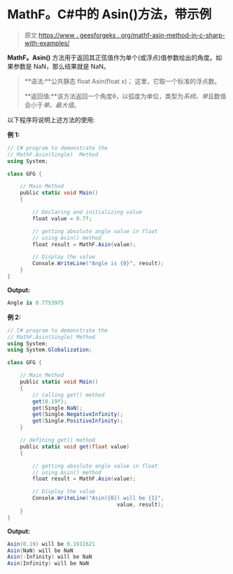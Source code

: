 # MathF。C#中的 Asin()方法，带示例

> 原文:[https://www . geesforgeks . org/mathf-asin-method-in-c-sharp-with-examples/](https://www.geeksforgeeks.org/mathf-asin-method-in-c-sharp-with-examples/)

**MathF。Asin()** 方法用于返回其正弦值作为单个(或浮点)值参数给出的角度。如果参数是 NaN，那么结果就是 NaN。

> **语法:**公共静态 float Asin(float x)；
> 这里，它取一个标准的浮点数。
> 
> **返回值:**该方法返回一个角度θ，以弧度为单位，类型为*系统。单*且数值会小于*单。最大值*。

以下程序将说明上述方法的使用:

**例 1:**

```cs
// C# program to demonstrate the
// MathF.Asin(Single)  Method
using System;

class GFG {

    // Main Method
    public static void Main()
    {

        // Declaring and initializing value
        float value = 0.7f;

        // getting absolute angle value in float
        // using Asin() method
        float result = MathF.Asin(value);

        // Display the value
        Console.WriteLine("Angle is {0}", result);
    }
}
```

**Output:**

```cs
Angle is 0.7753975

```

**例 2:**

```cs
// C# program to demonstrate the
// MathF.Asin(Single) Method
using System;
using System.Globalization;

class GFG {

    // Main Method
    public static void Main()
    {
        // calling get() method
        get(0.19f);
        get(Single.NaN);
        get(Single.NegativeInfinity);
        get(Single.PositiveInfinity);
    }

    // defining get() method
    public static void get(float value)
    {

        // getting absolute angle value in float
        // using Asin() method
        float result = MathF.Asin(value);

        // Display the value
        Console.WriteLine("Asin({0}) will be {1}",
                                   value, result);
    }
}
```

**Output:**

```cs
Asin(0.19) will be 0.1911621
Asin(NaN) will be NaN
Asin(-Infinity) will be NaN
Asin(Infinity) will be NaN

```